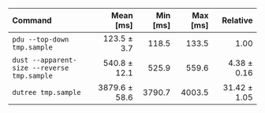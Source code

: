| Command | Mean [ms] | Min [ms] | Max [ms] | Relative |
|:---|---:|---:|---:|---:|
| `pdu --top-down tmp.sample` | 123.5 ± 3.7 | 118.5 | 133.5 | 1.00 |
| `dust --apparent-size --reverse tmp.sample` | 540.8 ± 12.1 | 525.9 | 559.6 | 4.38 ± 0.16 |
| `dutree tmp.sample` | 3879.6 ± 58.6 | 3790.7 | 4003.5 | 31.42 ± 1.05 |
